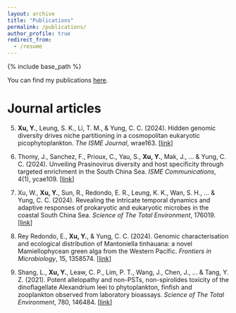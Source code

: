 ```yaml
---
layout: archive
title: "Publications"
permalink: /publications/
author_profile: true
redirect_from:
  - /resume
---
```


{% include base_path %}

You can find my publications [here](https://scholar.google.com/citations?user=8cdJaOUAAAAJ&hl=zh-CN&oi=ao).

Journal articles
======
5. **Xu, Y.**, Leung, S. K., Li, T. M., & Yung, C. C. (2024). Hidden genomic diversity drives niche partitioning in a cosmopolitan eukaryotic picophytoplankton. _The ISME Journal_, wrae163. [[link](https://doi.org/10.1093/ismejo/wrae163)]

4. Thomy, J., Sanchez, F., Prioux, C., Yau, S., **Xu, Y.**, Mak, J., ... & Yung, C. C. (2024). Unveiling Prasinovirus diversity and host specificity through targeted enrichment in the South China Sea. _ISME Communications_, 4(1), ycae109. [[link](https://doi.org/10.1093/ismeco/ycae109)]

3. Xu, W., **Xu, Y.**, Sun, R., Redondo, E. R., Leung, K. K., Wan, S. H., ... & Yung, C. C. (2024). Revealing the intricate temporal dynamics and adaptive responses of prokaryotic and eukaryotic microbes in the coastal South China Sea. _Science of The Total Environment_, 176019. [[link](https://doi.org/10.1016/j.scitotenv.2024.176019)]

2. Rey Redondo, E., **Xu, Y.**, & Yung, C. C. (2024). Genomic characterisation and ecological distribution of Mantoniella tinhauana: a novel Mamiellophycean green alga from the Western Pacific. _Frontiers in Microbiology_, 15, 1358574. [[link](https://doi.org/10.3389/fmicb.2024.1358574)]
   
1. Shang, L., **Xu, Y.**, Leaw, C. P., Lim, P. T., Wang, J., Chen, J., ... & Tang, Y. Z. (2021). Potent allelopathy and non-PSTs, non-spirolides toxicity of the dinoflagellate Alexandrium leei to phytoplankton, finfish and zooplankton observed from laboratory bioassays. _Science of The Total Environment_, 780, 146484. [[link](https://doi.org/10.1016/j.scitotenv.2021.146484)]
